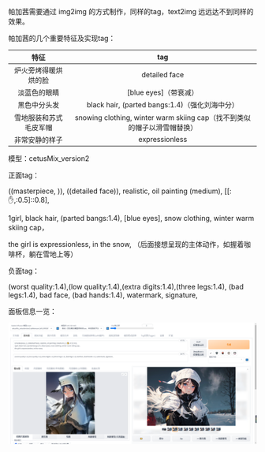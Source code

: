 帕加茜需要通过 img2img 的方式制作，同样的tag，text2img 远远达不到同样的效果。

帕加茜的几个重要特征及实现tag：

| 特征 | tag |
| :---: | :---: |
| 炉火旁烤得暖烘烘的脸 | detailed face |
| 淡蓝色的眼睛 | [blue eyes]（带衰减）|
| 黑色中分头发 | black hair, (parted bangs:1.4)（强化刘海中分）|
| 雪地服装和苏式毛皮军帽 | snowing clothing, winter warm skiing cap（找不到类似的帽子以滑雪帽替换）|
| 非常安静的样子 | expressionless |


模型：cetusMix_version2

正面tag：

((masterpiece, )), ((detailed face)), realistic, oil painting \(medium\), [[:✋,:0.5]::0.8],

1girl, black hair, (parted bangs:1.4), [blue eyes], snow clothing, winter warm skiing cap，

the girl is expressionless, in the snow, （后面接想呈现的主体动作，如握着咖啡杯，躺在雪地上等）

负面tag：

(worst quality:1.4),(low quality:1.4),(extra digits:1.4),(three legs:1.4), (bad legs:1.4), bad face, (bad hands:1.4), watermark, signature,

面板信息一览：

<img src="/images/2023-03-07_170253.png">
